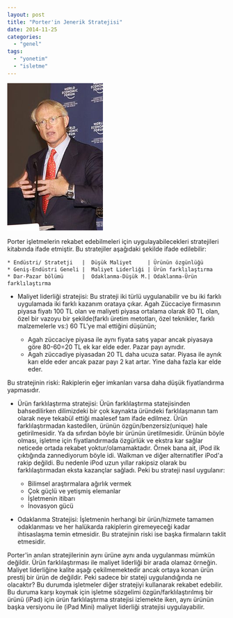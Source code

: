 ```yaml
---
layout: post
title: "Porter'in Jenerik Stratejisi"
date: 2014-11-25
categories: 
  - "genel"
tags: 
  - "yonetim"
  - "isletme"
---
```


[![Porter](/images/220px-Michael_Porter.jpg)](http://tr.wikipedia.org/wiki/Michael_Porter)

Porter işletmelerin rekabet edebilmeleri için uygulayabilecekleri stratejileri kitabında ifade etmiştir. Bu stratejiler aşağıdaki şekilde ifade edilebilir:

```
* Endüstri/ Stratetji   |  Düşük Maliyet     | Ürünün özgünlüğü  
* Geniş-Endüstri Geneli |  Maliyet Liderliği | Ürün farklılaştırma
* Dar-Pazar bölümü      |  Odaklanma-Düşük M.| Odaklanma-Ürün farklılaştırma
```

- Maliyet liderliği stratejisi: Bu strateji iki türlü uygulanabilir ve bu iki farklı uygulamada iki farklı kazanım orataya çıkar. Agah Züccaciye firmasının piyasa fiyatı 100 TL olan ve maliyeti piyasa ortalama olarak 80 TL olan, özel bir vazoyu bir şekilde(farklı üretim metotları, özel teknikler, farklı malzemelerle vs:) 60 TL'ye mal ettiğini düşünün;
    
    - Agah züccaciye piyasa ile aynı fiyata satış yapar ancak piyasaya göre 80-60=20 TL ek kar elde eder. Pazar payı aynıdır.
    - Agah züccadiye piyasadan 20 TL daha ucuza satar. Piyasa ile aynık karı elde eder ancak pazar payı 2 kat artar. Yine daha fazla kar elde eder.

Bu stratejinin riski: Rakiplerin eğer imkanları varsa daha düşük fiyatlandırma yapmasıdır.

- Ürün farklılaştırma stratejisi: Ürün farklılaştırma statejisinden bahsedilirken dilimizdeki bir çok kaynakta üründeki farklılaşmanın tam olarak neye tekabül ettiği maalesef tam ifade edilmez. Ürün farklılaştırmadan kastedilen, ürünün özgün/benzersiz(unique) hale getirilmesidir. Ya da sıfırdan böyle bir ürünün üretilmesidir. Ürünün böyle olması, işletme için fiyatlandırmada özgürlük ve ekstra kar sağlar neticede ortada rekabet yoktur/olamamaktadır. Örnek bana ait, iPod ilk çıktığında zannediyorum böyle idi. Walkman ve diğer alternatifler iPod'a rakip değildi. Bu nedenle iPod uzun yıllar rakipsiz olarak bu farklılaştırmadan eksta kazançlar sağladı. Peki bu strateji nasıl uygulanır:
    
    - Bilimsel araştırmalara ağırlık vermek
    - Çok güçlü ve yetişmiş elemanlar
    - İşletmenin itibarı
    - İnovasyon gücü
- Odaklanma Stratejisi: İşletmenin herhangi bir ürün/hizmete tamamen odaklanması ve her halükarda rakiplerin giremeyeceği kadar ihtisaslaşma temin etmesidir. Bu stratejinin riski ise başka firmaların taklit etmesidir.
    

Porter'in anılan stratejilerinin aynı ürüne aynı anda uygulanması mümkün değildir. Ürün farklılaştırması ile maliyet liderliği bir arada olamaz örneğin. Maliyet liderliğine kalite aşağı çekilmemektedir ancak ortaya konan ürün prestij bir ürün de değildir. Peki sadece bir stateji uygulandığında ne olacaktır? Bu durumda işletmeler diğer stratejiyi kullanarak rekabet edebilir. Bu duruma karşı koymak için işletme sözgelimi özgün/farklılaştırılmış bir ürünü (iPad) için ürün farklılaştırma stratejisi izlemekte iken, aynı ürünün başka versiyonu ile (iPad Mini) maliyet liderliği stratejisi uygulayabilir.
